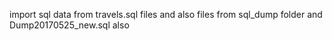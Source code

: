 import sql data from travels.sql files and also files from sql_dump folder and Dump20170525_new.sql also

